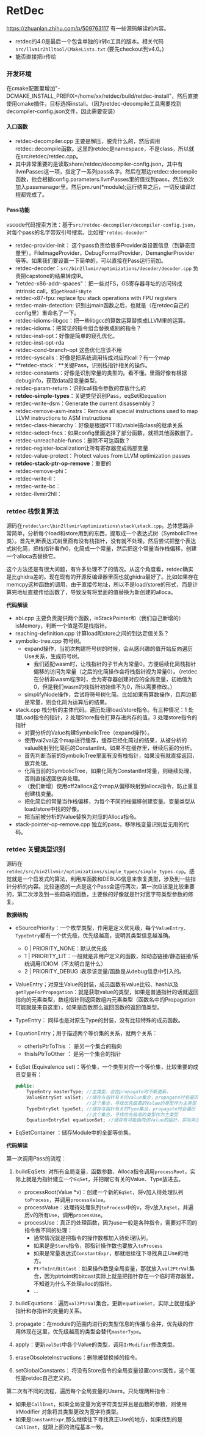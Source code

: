# RetDec

https://zhuanlan.zhihu.com/p/509763117 有一些源码解读的内容。

- retdec的4.0是最后一个包含单独的ir转c工具的版本。相关代码`src/llvmir2hlltool/CMakeLists.txt` (要先checkout到v4.0。)
- 能否直接把ir传给

### 开发环境

在cmake配置里增加"-DCMAKE_INSTALL_PREFIX=/home/xx/retdec/build/retdec-install"，然后直接使用cmake插件，目标选择install。（因为retdec-decompile工具需要找到decompiler-config.json文件，因此需要安装）

#### 入口函数

- retdec-decompiler.cpp 主要是解压，脱壳什么的，然后调用retdec::decompile函数。这里的retdec是namespace，不是class，所以就在src/retdec/retdec.cpp。
- 其中非常重要的是读取share/retdec/decompiler-config.json，其中有llvmPasses这一项，指定了一系列pass名字。然后在那边retdec::decompile函数，他会根据config.parameters.llvmPasses里的值找到pass，然后依次加入passmanager里。然后pm.run(*module);运行结束之后，一切反编译过程都完成了。

#### Pass功能

vscode代码搜索方法：基于`src/retdec-decompiler/decompiler-config.json`，对每个pass的名字带双引号搜索。比如搜`"retdec-decoder"`

- retdec-provider-init： 这个pass负责给很多Provider类设置信息（到静态变量里）。FileImageProvider，DebugFormatProvider，DemanglerProvider等等。如果我们要设置一下简单的，可以直接在Pass运行前加。
- retdec-decoder：`src/bin2llvmir/optimizations/decoder/decoder.cpp` 负责把capstone的结果转成IR。
- "retdec-x86-addr-spaces"：把一些对FS，GS寄存器寻址的访问转成intrinsic call，如`getReadFsByte`
- retdec-x87-fpu: replace fpu stack operations with FPU registers
- retdec-main-detection: 识别出main函数之后，也就是（在retdec自己的config里）重命名了一下。
- retdec-idioms-libgcc：把一些libgcc的算数运算替换成LLVM里的运算。
- retdec-idioms：把常见的指令组合替换成别的指令？
- retdec-inst-opt：好像是简单的窥孔优化。
- retdec-inst-opt-rda
- retdec-cond-branch-opt 这些优化应该不用
- retdec-syscalls：好像是把系统调用转成对应的call？有一个map
- **retdec-stack：**关键Pass，识别栈指针相关的操作。
- retdec-constants：好像是识别常量的类型的。看不懂。里面好像有根据debuginfo，获取data段变量类型。
- retdec-param-return：识别call指令参数的存放什么的
- **retdec-simple-types**：关键类型识别Pass，eqSet和equation
- retdec-write-dsm：Generate the current disassembly？
- retdec-remove-asm-instrs：Remove all special instructions used to map LLVM instructions to ASM instructions
- retdec-class-hierarchy：好像是根据RTTI和vtable搞class的继承关系
- retdec-select-fncs：如果config里面选择了部分函数，就把其他函数删了。
- retdec-unreachable-funcs：删除不可达函数？
- retdec-register-localization让所有寄存器变成局部变量
- retdec-value-protect：Protect values from LLVM optimization passes
- **retdec-stack-ptr-op-remove**：重要的
- retdec-remove-phi：
- retdec-write-ll：
- retdec-write-bc：
- retdec-llvmir2hll：


### retdec 栈恢复算法

源码在`retdec\src\bin2llvmir\optimizations\stack\stack.cpp`。总体思路非常简单，分析每个load和store用到的东西，提取成一个表达式树（SymbolicTree类）。首先判断表达式树里面有没有栈指针，没有就不处理。然后尝试把整个表达式树化简，把栈指针看作0，化简成一个常量，然后把这个常量当作栈偏移，创建一个alloca去替换它。

这个方法还是有很大问题，有许多处理不了的情况。从这个角度看，retdec确实是比ghidra差的。现在现有的开源反编译器里面也就ghidra最好了。比如如果存在memcpy这种函数的调用，由于直接传地址，所以不是load/store的形式，而是计算完地址直接传给函数了，导致没有将里面的值替换为新创建的alloca。

**代码解读**

- abi.cpp 主要负责提供两个函数，isStackPointer和（我们自己新增的）isMemory，判断一个值是否是栈指针。
- reaching-definition.cpp 计算load和store之间的到达定值关系？
- symbolic-tree.cpp 符号树。
    - expand操作，当初次构建符号树的时候，会从感兴趣的值开始反向遍历Use关系，生成符号树。
        - 我们适配wasm时，让栈指针的子节点为常量0。方便后续化简栈指针偏移的访问为常量（之后的化简操作会将栈指针视为常量0）。（retdec在分析非wasm程序时，会为寄存器创建对应的全局变量，初始值为0，但是我们wasm的栈指针初始值不为0，所以需要修改。）
    - simplifyNode操作，尝试将符号树化简。比如如果有算数操作，且两边都是常量，则会化简为运算后的结果。
- stack.cpp 栈分析的主体代码。遍历处理load/store指令。有三种情况：1 处理Load指令的指针，2 处理Store指令打算存进内存的值，3 处理store指令的指针
    - 对要分析的Value构建SymbolicTree（expand操作）。
    - 使用val2val这个map进行缓存，缓存已经化简过的结果，从被分析的value映射到化简后的ConstantInt。如果不在缓存里，继续后面的分析。
    - 首先判断当前的SymbolicTree里面有没有栈指针，如果没有就直接返回，放弃处理。
    - 化简当前的SymbolicTree，如果化简为ConstantInt常量，则继续处理，否则直接返回放弃处理。
    - （我们新增）使用off2alloca这个map从偏移映射到alloca指令，防止重复创建栈变量。
    - 把化简后的常量当作栈偏移，为每个不同的栈偏移创建变量。变量类型从load/store中找的好像。
    - 把当前被分析的Value替换为对应的Alloca指令。
- stack-pointer-op-remove.cpp 独立的pass，移除栈变量识别后无用的代码。


### retdec 关键类型识别

源码在`retdec/src/bin2llvmir/optimizations/simple_types/simple_types.cpp`。感觉就是一个启发式的算法，利用库函数和DEBUG信息来恢复类型，涉及到一些指针分析的内容。比较迷惑的一点是这个Pass会运行两次，第一次应该是比较重要的，第二次涉及到一些前端的函数，主要做的好像就是针对宽字符类型参数的修复。

**数据结构**
- eSourcePriority：一个枚举类型，作用是定义优先级，每个`ValueEntry`、`TypeEntry`都有一个优先级，优先级越高，说明其类型信息越准确。
    - 0 | PRIORITY_NONE：默认优先级
    - 1 | PRIORITY_LIT：一般就是非用户定义的函数，如动态链接/静态链接/系统调用/IDIOM（不太明白是什么）
    - 2 | PRIORITY_DEBUG :表示该变量/函数是从debug信息中引入的。

- ValueEntry；对原生Value的封装，成员函数有value比较、hash以及`getTypeForPropagation`：就是获取value的类型，如果是普通指针的话就返回指向的元素类型，数组指针则返回数组内元素类型（函数名中的Propagation可能就是来自这里），如果是函数那么返回函数的返回值类型。

- TypeEntry： 同样也是对原生Type的封装，没有比较特殊的成员函数。

- EquationEntry；用于描述两个等价集的关系，就两个关系：
    - otherIsPtrToThis ： 是另一个集合的指向
    - thisIsPtrToOther ： 是另一个集合的指针

- EqSet (Equivalence set)：等价集，一个类型对应一个等价集，比较重要的成员变量有：
    ```C++
    public:
		TypeEntry masterType; //主类型，会在propagate时不断更新，
		ValueEntrySet valSet; //储存与指针有关的Value集合，propagate时会遍历
                              //这个集合，寻找优先级高的Value的类型作为主类型
		TypeEntrySet typeSet; //储存与指针有关的Type集合，propagate时会遍历
                              //这个集合，寻找优先级高的类型作为主类型
		EquationEntrySet equationSet; //储存有可能指向该Value的指针，实际并没有用到
    ```

- EqSetContainer ：储存Module中的全部等价集。

**代码解读**

第一次调用Pass的流程：

1. buildEqSets: 对所有全局变量，函数参数、Alloca指令调用`processRoot`，实际上就是为指针建立一个`EqSet`，并把跟它有关的Value、Type放进去。
    - processRoot(Value *v)：创建一个新的`EqSet`，将v加入待处理队列`toProcess`，并调用`processValue`。
    - processValue：处理待处理队列`toProcess`中的v，将v放入`EqSet`，并遍历v的所有`Use`，调用`processUse`。
    - processUse：真正的处理函数，因为use一般是各种指令，需要对不同的指令做不同的处理：
        - 通常情况就是把指令的操作数都加入待处理队列。
        - 如果是是`Store`指令，那指针操作数也要放入`toProcess`
        - 如果是常量表达式`ConstantExpr`，那就继续往下寻找真正Use的地方。
        - `PtrToInt`/`BitCast`：如果操作数是全局变量，那就放入`val2PtrVal`集合，因为ptrtoint和bitcast实际上就是把指针存在一个临时寄存器里，不知道为什么不处理alloc的指针。
        - ...

1. buildEquations：遍历`val2PtrVal`集合，更新`equationSet`，实际上就是维护指针和存指针的变量的关系。
1. propagate：在module的范围内进行的类型信息的传播与合并，优先级的作用体现在这里，优先级越高的类型会替代`masterType`。
1. apply：更新`valSet`中各个Value的类型，调用`IrModifier`修改类型。
1. eraseObsoleteInstructions：删除被替换掉的指令。
1. setGlobalConstants： 将没有Store指令的全局变量设置const属性，这个属性是retdec自己定义的。

第二次有不同的流程，遍历每个全局变量的Users，只处理两种指令：
- 如果是`CallInst`，如果全局变量为宽字符类型并且是函数的参数，则使用 IrModifier 对象将其类型更改为宽字符类型。
- 如果是`ConstantExpr`,那么继续往下寻找真正Use的地方，如果找到的是`CallInst`，就跟上面的流程基本一致。




